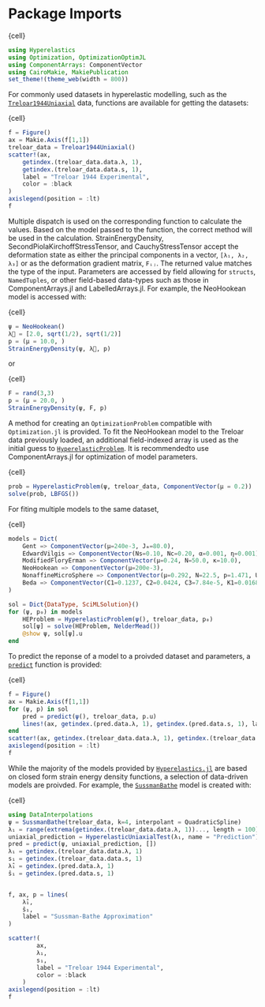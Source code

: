 # Package Imports

{cell}
```julia
using Hyperelastics
using Optimization, OptimizationOptimJL
using ComponentArrays: ComponentVector
using CairoMakie, MakiePublication
set_theme!(theme_web(width = 800))
```

For commonly used datasets in hyperelastic modelling, such as the [`Treloar1944Uniaxial`](#) data, functions are available for getting the datasets:

{cell}
```julia
f = Figure()
ax = Makie.Axis(f[1,1])
treloar_data = Treloar1944Uniaxial()
scatter!(ax, 
    getindex.(treloar_data.data.λ, 1), 
    getindex.(treloar_data.data.s, 1), 
    label = "Treloar 1944 Experimental",
    color = :black
)
axislegend(position = :lt)
f
```

Multiple dispatch is used on the corresponding function to calculate the values. Based on the model passed to the function, the correct method will be used in the calculation. StrainEnergyDensity, SecondPiolaKirchoffStressTensor, and CauchyStressTensor accept the deformation state as either the principal components in a vector, `[λ₁, λ₂, λ₃]` or as the deformation gradient matrix, `Fᵢⱼ`. The returned value matches the type of the input. Parameters are accessed by field allowing for `structs`, `NamedTuples`, or other field-based data-types such as those in ComponentArrays.jl and LabelledArrays.jl. For example, the NeoHookean model is accessed with:

{cell}
```julia
ψ = NeoHookean()
λ⃗ = [2.0, sqrt(1/2), sqrt(1/2)]
p = (μ = 10.0, )
StrainEnergyDensity(ψ, λ⃗, p)
```

or 

{cell}
```julia
F = rand(3,3)
p = (μ = 20.0, )
StrainEnergyDensity(ψ, F, p)
```

A method for creating an `OptimizationProblem` compatible with `Optimization.jl` is provided. To fit the NeoHookean model to the Treloar data previously loaded, an additional field-indexed array is used as the initial guess to [`HyperelasticProblem`](#). It is recommendedto use ComponentArrays.jl for optimization of model parameters.

{cell}
```julia
prob = HyperelasticProblem(ψ, treloar_data, ComponentVector(μ = 0.2))
solve(prob, LBFGS())
```

For fiting multiple models to the same dataset, 

{cell}
```julia
models = Dict(
    Gent => ComponentVector(μ=240e-3, Jₘ=80.0),
    EdwardVilgis => ComponentVector(Ns=0.10, Nc=0.20, α=0.001, η=0.001),
    ModifiedFloryErman => ComponentVector(μ=0.24, N=50.0, κ=10.0),
    NeoHookean => ComponentVector(μ=200e-3),
    NonaffineMicroSphere => ComponentVector(μ=0.292, N=22.5, p=1.471, U=0.744, q=0.1086),
    Beda => ComponentVector(C1=0.1237, C2=0.0424, C3=7.84e-5, K1=0.0168, α=0.9, β=0.68, ζ=3.015)
)

sol = Dict{DataType, SciMLSolution}()
for (ψ, p₀) in models
    HEProblem = HyperelasticProblem(ψ(), treloar_data, p₀)
    sol[ψ] = solve(HEProblem, NelderMead())
    @show ψ, sol[ψ].u
end
```

To predict the reponse of a model to a proivded dataset and parameters, a [`predict`](#) function is provided:

{cell}
```julia
f = Figure()
ax = Makie.Axis(f[1,1])
for (ψ, p) in sol
    pred = predict(ψ(), treloar_data, p.u)
    lines!(ax, getindex.(pred.data.λ, 1), getindex.(pred.data.s, 1), label=string(ψ))
end
scatter!(ax, getindex.(treloar_data.data.λ, 1), getindex.(treloar_data.data.s, 1), label = "Treloar 1944 Experimental", color = :black)
axislegend(position = :lt)
f
```

While the majority of the models provided by [`Hyperelastics.jl`](#) are based on closed form strain energy density functions, a selection of data-driven models are proivded. For example, the [`SussmanBathe`](#) model is created with:

{cell}
```julia
using DataInterpolations
ψ = SussmanBathe(treloar_data, k=4, interpolant = QuadraticSpline)
λ₁ = range(extrema(getindex.(treloar_data.data.λ, 1))..., length = 100)
uniaxial_prediction = HyperelasticUniaxialTest(λ₁, name = "Prediction")
pred = predict(ψ, uniaxial_prediction, [])
λ₁ = getindex.(treloar_data.data.λ, 1)
s₁ = getindex.(treloar_data.data.s, 1)
λ̂₁ = getindex.(pred.data.λ, 1)
ŝ₁ = getindex.(pred.data.s, 1)


f, ax, p = lines( 
    λ̂₁, 
    ŝ₁, 
    label = "Sussman-Bathe Approximation"
)

scatter!(
        ax,
        λ₁, 
        s₁, 
        label = "Treloar 1944 Experimental",
        color = :black
    )
axislegend(position = :lt)
f
```